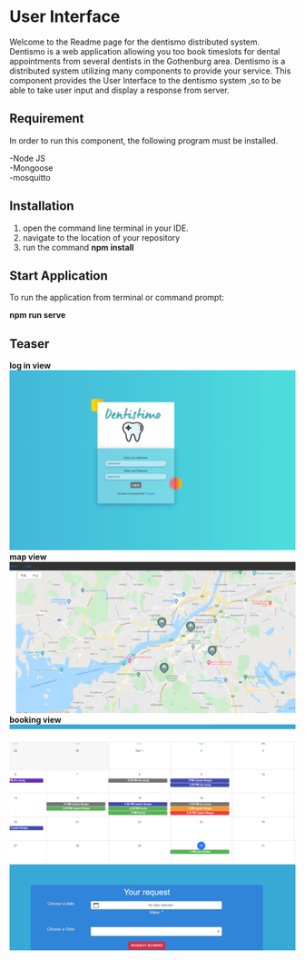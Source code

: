 # User Interface

Welcome to the Readme page for the dentismo distributed system. Dentismo is a web application allowing you too book timeslots for dental appointments from several dentists in the Gothenburg area. Dentismo is a distributed system utilizing many components to provide your service.
This component provides the User Interface to the dentismo system ,so to be able to take user input and display a response from server.

## Requirement

In order to run this component, the following program must be installed.

-Node JS<br />
-Mongoose<br />
-mosquitto

## Installation


1. open the command line terminal in your IDE.
2. navigate to the location of your repository
3. run the command **npm install**

## Start Application

To run the application from terminal or command prompt:

**npm run serve**

## Teaser

**log in view**
![login view](./src/assets/login.png)
**map view** ![Map view](./src/assets/dentalclinic.png)
**booking view** ![booking view](./src/assets/bookingpage.png)

